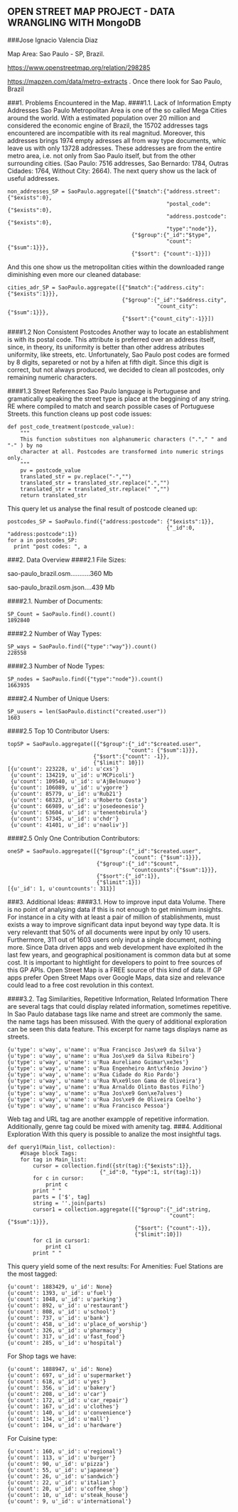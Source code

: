## OPEN STREET MAP PROJECT - DATA WRANGLING WITH MongoDB
###Jose Ignacio Valencia Diaz

Map Area: Sao Paulo - SP, Brazil.

https://www.openstreetmap.org/relation/298285

https://mapzen.com/data/metro-extracts . Once there look for Sao Paulo, Brazil

###1. Problems Encountered in the Map.
####1.1. Lack of Information Empty Addresses
Sao Paulo Metropolitan Area is one of the so called Mega Cities around the world. With a estimated population over 20 million and considered the economic engine of Brazil, the 15702 addresses tags encountered are incompatible with its real magnitud.
Moreover, this addresses brings 1974 empty adresses all from way type documents, whic leave us with only 13728 addresses. These addresses are from the entire metro area, i.e. not only from Sao Paulo itself, but from the other surrounding cities. 
(Sao Paulo: 7516 addresses, Sao Bernardo: 1784, Outras Cidades: 1764, Without City: 2664).
The next query show us the lack of useful addresses.

    non_addresses_SP = SaoPaulo.aggregate([{"$match":{"address.street":{"$exists":0},
                                                      "postal_code":{"$exists":0},
                                                      "address.postcode":{"$exists":0},
                                                      "type":"node"}},
                                           {"$group":{"_id":"$type",
                                                      "count":{"$sum":1}}},
                                           {"$sort": {"count":-1}}])
And this one show us the metropolitan cities within the downloaded range diminishing even more our cleaned database:

    cities_adr_SP = SaoPaulo.aggregate([{"$match":{"address.city":{"$exists":1}}},
                                        {"$group":{"_id":"$address.city",
                                                   "count_city":{"$sum":1}}},
                                        {"$sort":{"count_city":-1}}])
####1.2 Non Consistent Postcodes
Another way to locate an establishment is with its postal code. This attribute is preferred over an address itself, since, in theory, its uniformity is better than other address atributes uniformity, like streets, etc. Unfortunately, Sao Paulo post codes are formed by 8 digits, separeted or not by a hifen at fifth digit. Since this digit is correct, but not always produced, we decided to clean all postcodes, only remaining numeric characters.

####1.3 Street References
Sao Paulo language is Portuguese and gramatically speaking the street type is place at the beggining of any string. RE where compiled to match and search possible cases of Portuguese Streets.
this function cleans up post code issues:

    def post_code_treatment(postcode_value):
        """
        This function substitues non alphanumeric characters ("."," " and "-" ) by no 
        character at all. Postcodes are transformed into numeric strings only.
        """
        pv = postcode_value
        translated_str = pv.replace("-","")
        translated_str = translated_str.replace(".","")
        translated_str = translated_str.replace(" ","")    
        return translated_str

This query let us analyse the final result of postcode cleaned up:

    postcodes_SP = SaoPaulo.find({"address:postcode": {"$exists":1}},
                                                      {"_id":0, "address:postcode":1})
    for a in postcodes_SP:
      print "post codes: ", a   

###2. Data  Overview
####2.1 File Sizes:

sao-paulo_brazil.osm...........360 Mb

sao-paulo_brazil.osm.json....439 Mb

####2.1. Number of Documents:
    
    SP_Count = SaoPaulo.find().count()
    1892840
####2.2 Number of Way Types:
    
    SP_ways = SaoPaulo.find({"type":"way"}).count()
    228558

####2.3 Number of Node Types:

    SP_nodes = SaoPaulo.find({"type":"node"}).count()
    1663935

####2.4 Number of Unique Users:
    
    SP_uusers = len(SaoPaulo.distinct("created.user"))
    1603
####2.5 Top 10 Contributor Users:
    
    topSP = SaoPaulo.aggregate([{"$group":{"_id":"$created.user",
                                          "count": {"$sum":1}}},
                               {"$sort":{"count": -1}},
                               {"$limit": 10}])
    [{u'count': 223228, u'_id': u'cxs'}
     {u'count': 134219, u'_id': u'MCPicoli'}
     {u'count': 109540, u'_id': u'AjBelnuovo'}
     {u'count': 106089, u'_id': u'ygorre'}
     {u'count': 85779, u'_id': u'Rub21'}
     {u'count': 68323, u'_id': u'Roberto Costa'}
     {u'count': 66989, u'_id': u'josedeonesio'}
     {u'count': 63604, u'_id': u'tenentebirula'}
     {u'count': 57345, u'_id': u'chdr'}
     {u'count': 41401, u'_id': u'naoliv'}]
####2.5 Only One Contribution Contributors:

    oneSP = SaoPaulo.aggregate([{"$group":{"_id":"$created.user",
                                           "count": {"$sum":1}}},
                                {"$group":{"_id":"$count",
                                           "countcounts":{"$sum":1}}},
                                {"$sort":{"_id":1}},
                                {"$limit":1}])
    [{u'_id': 1, u'countcounts': 311}]

###3. Additional Ideas:
####3.1. How to improve input data Volume.
There is no point of analysing data if this is not enough to get minimum insights.
For instance in a city with at least a pair of million of stablishments, must exists a way to improve significant data input beyond way type data.
It is very relevantt that 50% of all documents were input by only 10 users. Furthermore, 311 out of 1603 users only input a single document, nothing more.
Since Data driven apps and web development have exploited ih the last few years, and geographical positionament is common data but at some cost. It is important to hightlight for developers to point to free sources of this GP APIs. Open Street Map is a FREE source of this kind of data. If GP apps prefer Open Street Maps over Google Maps, data size and relevance could lead to a free cost revolution in this context.

####3.2. Tag Similarities, Repetitive Information, Related Information
There are several tags that could display related information, sometimes repetitive. In Sao Paulo database tags like name and street are commonly the same. the name tags has been missused. With the query of additional exploration can be seen this data feature. 
This excerpt for name tags displays name as streets.
    
    {u'type': u'way', u'name': u'Rua Francisco Jos\xe9 da Silva'}
    {u'type': u'way', u'name': u'Rua Jos\xe9 da Silva Ribeiro'}
    {u'type': u'way', u'name': u'Rua Aureliano Guimar\xe3es'}
    {u'type': u'way', u'name': u'Rua Engenheiro Ant\xf4nio Jovino'}
    {u'type': u'way', u'name': u'Rua Cidade do Rio Pardo'}
    {u'type': u'way', u'name': u'Rua N\xe9lson Gama de Oliveira'}
    {u'type': u'way', u'name': u'Rua Arnaldo Olinto Bastos Filho'}
    {u'type': u'way', u'name': u'Rua Jos\xe9 Gon\xe7alves'}
    {u'type': u'way', u'name': u'Rua Jos\xe9 de Oliveira Coelho'}
    {u'type': u'way', u'name': u'Rua Francisco Pessoa'}

Web tag and URL tag are another exampple of repetitive information. Additionally, genre tag could be mixed with amenity tag.
###4. Additional Exploration
With this query is possible to analize the most insightful tags.
    
    def query1(Main_list, collection):
        #Usage block Tags:
        for tag in Main_list:
            cursor = collection.find({str(tag):{"$exists":1}},
                                 {"_id":0, "type":1, str(tag):1})
            for c in cursor:
                print c
            print " "
            parts = ['$', tag]
            string = ''.join(parts)
            cursor1 = collection.aggregate([{"$group":{"_id":string,
                                                       "count":{"$sum":1}}},
                                            {"$sort": {"count":-1}},
                                            {"$limit":10}])
            for c1 in cursor1:
                print c1
            print " "

This query yield some of the next results:
For  Amenities: Fuel Stations are the most tagged:
    
    {u'count': 1883429, u'_id': None}
    {u'count': 1393, u'_id': u'fuel'}
    {u'count': 1048, u'_id': u'parking'}
    {u'count': 892, u'_id': u'restaurant'}
    {u'count': 808, u'_id': u'school'}
    {u'count': 737, u'_id': u'bank'}
    {u'count': 458, u'_id': u'place_of_worship'}
    {u'count': 326, u'_id': u'pharmacy'}
    {u'count': 317, u'_id': u'fast_food'}
    {u'count': 285, u'_id': u'hospital'}
For Shop tags we have:
    
    {u'count': 1888947, u'_id': None}
    {u'count': 697, u'_id': u'supermarket'}
    {u'count': 618, u'_id': u'yes'}
    {u'count': 356, u'_id': u'bakery'}
    {u'count': 208, u'_id': u'car'}
    {u'count': 172, u'_id': u'car_repair'}
    {u'count': 167, u'_id': u'clothes'}
    {u'count': 140, u'_id': u'convenience'}
    {u'count': 134, u'_id': u'mall'}
    {u'count': 104, u'_id': u'hardware'}
For Cuisine type:

    {u'count': 160, u'_id': u'regional'}
    {u'count': 113, u'_id': u'burger'}
    {u'count': 90, u'_id': u'pizza'}
    {u'count': 55, u'_id': u'japanese'}
    {u'count': 26, u'_id': u'sandwich'}
    {u'count': 22, u'_id': u'italian'}
    {u'count': 20, u'_id': u'coffee_shop'}
    {u'count': 10, u'_id': u'steak_house'}
    {u'count': 9, u'_id': u'international'}
